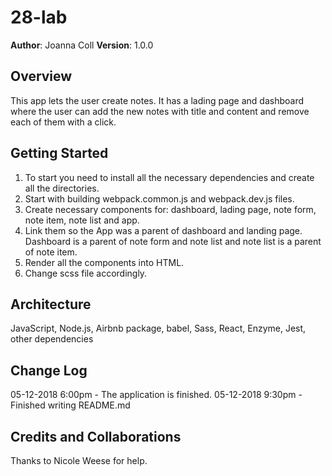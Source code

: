 # 28-lab
**Author**: Joanna Coll
**Version**: 1.0.0 

## Overview

This app lets the user create notes. It has a lading page and dashboard where the user can add the new notes with title and content and remove each of them with a click.

## Getting Started

1. To start you need to install all the necessary dependencies and create all the directories.
2. Start with building webpack.common.js and webpack.dev.js files.
3. Create  necessary components for: dashboard, lading page, note form, note item, note list and app.
4. Link them so the App was a parent of dashboard and landing page. Dashboard is a parent of note form and note list and note list is a parent of note item.
5. Render all the components into HTML.
6. Change scss file accordingly.



## Architecture
JavaScript, Node.js, Airbnb package, babel, Sass, React, Enzyme, Jest, other dependencies

## Change Log

05-12-2018 6:00pm - The application is finished.
05-12-2018 9:30pm - Finished writing README.md


## Credits and Collaborations
Thanks to Nicole Weese for help.
